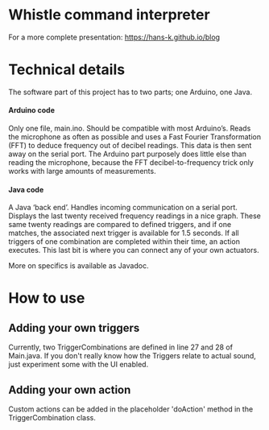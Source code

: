 # Whistle command interpreter

For a more complete presentation: https://hans-k.github.io/blog

# Technical details
The software part of this project has to two parts; one Arduino, one Java.
#### Arduino code
Only one file, main.ino. Should be compatible with most Arduino’s. Reads the microphone as often as possible and uses a Fast Fourier Transformation (FFT) to deduce frequency out of decibel readings. This data is then sent away on the serial port. The Arduino part purposely does little else than reading the microphone, because the FFT decibel-to-frequency trick only works with large amounts of measurements.
#### Java code
A Java ‘back end’. Handles incoming communication on a serial port. Displays the last twenty received frequency readings in a nice graph. These same twenty readings are compared to defined triggers, and if one matches, the associated next trigger is available for 1.5 seconds. If all triggers of one combination are completed within their time, an action executes. This last bit is where you can connect any of your own actuators.

More on specifics is available as Javadoc.


# How to use
## Adding your own triggers
Currently, two TriggerCombinations are defined in line 27 and 28 of Main.java. If you don't really know how the Triggers relate to actual sound, just experiment some with the UI enabled.

## Adding your own action
Custom actions can be added in the placeholder 'doAction' method in the TriggerCombination class.
